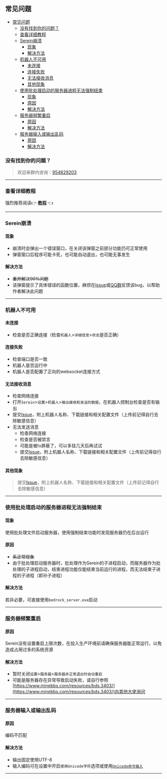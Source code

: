 ## 常见问题  

- [常见问题](#常见问题)
  - [没有找到你的问题？](#没有找到你的问题)
  - [查看详细教程](#查看详细教程)
  - [Serein崩溃](#serein崩溃)
    - [现象](#现象)
    - [解决方法](#解决方法)
  - [机器人不可用](#机器人不可用)
    - [未连接](#未连接)
    - [连接失败](#连接失败)
    - [无法接收消息](#无法接收消息)
    - [其他现象](#其他现象)
  - [使用批处理启动的服务器进程无法强制结束](#使用批处理启动的服务器进程无法强制结束)
    - [现象](#现象-1)
    - [原因](#原因)
    - [解决方法](#解决方法-1)
  - [服务器频繁重启](#服务器频繁重启)
    - [原因](#原因-1)
    - [解决方法](#解决方法-2)
  - [服务器输入或输出乱码](#服务器输入或输出乱码)
    - [原因](#原因-2)
    - [解决方法](#解决方法-3)

### 没有找到你的问题？
> 欢迎来群内咨询：[954829203](https://jq.qq.com/?_wv=1027&amp;k=XNZqPSPv)

---

### 查看详细教程
强烈推荐阅读👉 **[教程](Tutorial.md)** 👈  

---

### Serein崩溃
#### 现象
- 崩溃时会弹出一个错误窗口，在关闭该弹窗之前部分功能仍可正常使用  
- 弹窗窗口后程序可能卡死，也可能自动退出，也可能无事发生

#### 解决方法
- ~~重开解决90%问题~~
- 该弹窗提示了具体错误的函数位置，麻烦在[Issue](https://github.com/Zaitonn/Serein/issues/new)或[QQ群](https://jq.qq.com/?_wv=1027&amp;k=XNZqPSPv)反馈该bug，以帮助作者解决此问题

---

### 机器人不可用

#### 未连接
  - 检查是否正确连接（检查`机器人`>`详细信息`>`状态`是否正确）  


#### 连接失败 
  - 检查端口是否一致
  - 机器人是否运行中
  - 机器人是否配置了正向的websocket连接方式


#### 无法接收消息
  - 检查网络连接
  - 打开``Serein``>``设置``>``机器人``>``输出接收和发送的数据``，在机器人控制台检查是否有输出
  - 提交[Issue](https://github.com/Zaitonn/Serein/issues/new)，附上机器人名称、下载链接和相关配置文件（上传前记得自行去除敏感信息）
- 无法发送消息
  - 检查网络连接
  - 检查是否被禁言
  - 可能是被tx屏蔽了，可以多挂几天后再试试
  - 提交[Issue](https://github.com/Zaitonn/Serein/issues/new)，附上机器人名称、下载链接和相关配置文件（上传前记得自行去除敏感信息）


#### 其他现象
> 提交[Issue](https://github.com/Zaitonn/Serein/issues/new)，附上机器人名称、下载链接和相关配置文件（上传前记得自行去除敏感信息）


---

### 使用批处理启动的服务器进程无法强制结束

#### 现象
使用批处理文件启动服务器，使用强制结束功能时发现服务器仍在后台运行

#### 原因
- ~~系正常现象~~
- 由于批处理启动服务器时，批处理作为Serein的子进程启动，而服务器作为批处理的子进程启动，结束进程功能仅能结束当前运行的进程，而无法结束子进程的子进程（即孙子进程）

#### 解决方法
若非必要，可直接使用``bedrock_server.exe``启动


---

### 服务器频繁重启
#### 原因
Serein没有设置重启上限次数，在投入生产环境前请确保服务器能正常运行，以免造成占用过多的系统资源 

#### 解决方法

- 暂时关闭`设置`>`服务器`>`服务器非正常退出时自动重启`
- 可能是服务器存在异常导致启动失败，请自行参照[https://www.minebbs.com/resources/bds.3403/](https://www.minebbs.com/resources/bds.3403/)向其他大佬询问

---

### 服务器输入或输出乱码
#### 原因
编码不匹配

#### 解决方法
- 输出固定使用UTF-8
- 输入编码可在设置中开启`使用Unicode字符`选项或使用[`Unicode命令输入`](Command.md#\#在服务器中执行命令)

---